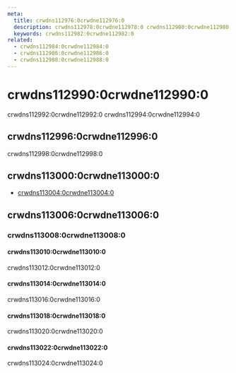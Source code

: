 ```yaml
---
meta:
  title: crwdns112976:0crwdne112976:0
  description: crwdns112978:0crwdne112978:0 crwdns112980:0crwdne112980:0
  keywords: crwdns112982:0crwdne112982:0
related:
  - crwdns112984:0crwdne112984:0
  - crwdns112986:0crwdne112986:0
  - crwdns112988:0crwdne112988:0
---
```


# crwdns112990:0crwdne112990:0

crwdns112992:0crwdne112992:0 crwdns112994:0crwdne112994:0

<entry-ad />

## crwdns112996:0crwdne112996:0

crwdns112998:0crwdne112998:0

<example file="v-snackbar/usage" />

## crwdns113000:0crwdne113000:0

- [crwdns113004:0crwdne113004:0](crwdns113002:0crwdne113002:0)

## crwdns113006:0crwdne113006:0

### crwdns113008:0crwdne113008:0

#### crwdns113010:0crwdne113010:0

crwdns113012:0crwdne113012:0

<example file="v-snackbar/prop-multi-line" />

#### crwdns113014:0crwdne113014:0

crwdns113016:0crwdne113016:0

<example file="v-snackbar/prop-timeout" />

#### crwdns113018:0crwdne113018:0

crwdns113020:0crwdne113020:0

<example file="v-snackbar/prop-variants" />

#### crwdns113022:0crwdne113022:0

crwdns113024:0crwdne113024:0

<example file="v-snackbar/prop-vertical" />

<backmatter />
